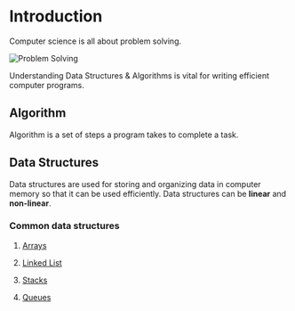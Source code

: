 # Introduction

Computer science is all about problem solving.

![Problem Solving](https://github.com/isandeepbansal/data-structures-and-algorithms/blob/main/assets/problem-solving.png)

Understanding Data Structures & Algorithms is vital for writing efficient computer programs.

## Algorithm

Algorithm is a set of steps a program takes to complete a task.

## Data Structures

Data structures are used for storing and organizing data in computer memory so that it can be used efficiently. Data structures can be **linear** and **non-linear**.

### Common data structures

1. [Arrays](https://github.com/isandeepbansal/data-structures-and-algorithms/tree/main/data-structures/01-array)

2. [Linked List](https://github.com/isandeepbansal/data-structures-and-algorithms/tree/main/data-structures/02-linked-list)

3. [Stacks](https://github.com/isandeepbansal/data-structures-and-algorithms/tree/main/data-structures/03-stack)

4. [Queues](https://github.com/isandeepbansal/data-structures-and-algorithms/tree/main/data-structures/04-queue)
